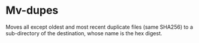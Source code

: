 # Mv-dupes
Moves all except oldest and most recent duplicate files (same SHA256) to a sub-directory of the destination, whose name is the hex digest.
